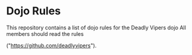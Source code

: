 Dojo Rules
==========

This repository contains a list of dojo rules for the Deadly Vipers dojo
All members should read the rules

("https://github.com/deadlyvipers").
